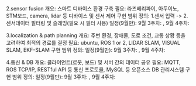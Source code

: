 
2.sensor fusion
   개요: 스마트 디바이스 환경 구축
   필요: 라즈베리파이, 아두이노, STM보드, camera, lidar 등 디바이스 및 센서 제어
   구현 범위 정의: 1.센서 입력 -> 2.센서데이터 필터링 및 슬래밍(필요 시 필터 사용)
   일정(9월만): 9월 3주차: , 9월 4주차: 

3.localization & path planning
   개요: 주변 환경, 장애물, 도로 조건, 교통 상황 등을 고려하여 최적의 경로를 결정
   필요: ubuntu, ROS 1 or 2, LIDAR SLAM, VISUAL SLAM, EKF-SLAM 
   구현 범위 정의:
   일정(9월만): 9월 3주차: , 9월 4주차: 

4.통신 & DB
   개요: 클라이언트(로봇, 보드) 및 서버 간의 데이터 공유
   필요: MQTT, ROS TCP/IP, RESTful API 등 통신 프로토콜, MySQL 등 오픈소스 DB 관리시스템
   구현 범위 정의:
   일정(9월만): 9월 3주차: , 9월 4주차: 

